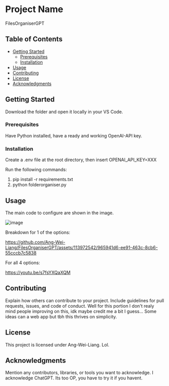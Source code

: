 # Project Name

FilesOrganiserGPT

## Table of Contents

- [Getting Started](#getting-started)
  - [Prerequisites](#prerequisites)
  - [Installation](#installation)
- [Usage](#usage)
- [Contributing](#contributing)
- [License](#license)
- [Acknowledgments](#acknowledgments)

## Getting Started

Download the folder and open it locally in your VS Code.

### Prerequisites

Have Python installed, have a ready and working OpenAI-API key.

### Installation

Create a .env file at the root directory, then insert OPENAI_API_KEY=XXX

Run the following commands:
1) pip install -r requirements.txt
2) python folderorganiser.py

## Usage

The main code to configure are shown in the image.


![image](https://github.com/Ang-Wei-Liang/FilesOrganiserGPT/assets/113972542/a6e3003d-d8f0-41fb-ba01-4feb357e4778)



Breakdown for 1 of the options:

https://github.com/Ang-Wei-Liang/FilesOrganiserGPT/assets/113972542/965941d6-ee91-463c-8cb6-55cccb7c5838


For all 4 options: 

https://youtu.be/s7fsYXQaXQM


## Contributing

Explain how others can contribute to your project. Include guidelines for pull requests, issues, and code of conduct.
Well for this portion I don't realy mind people improving on this, idk maybe credit me a bit I guess...
Some ideas can a web app but tbh this thrives on simplicity.

## License

This project is licensed under Ang-Wei-Liang. Lol.

## Acknowledgments

Mention any contributors, libraries, or tools you want to acknowledge. I acknowledge ChatGPT. Its too OP, you have to try it if you havent.



